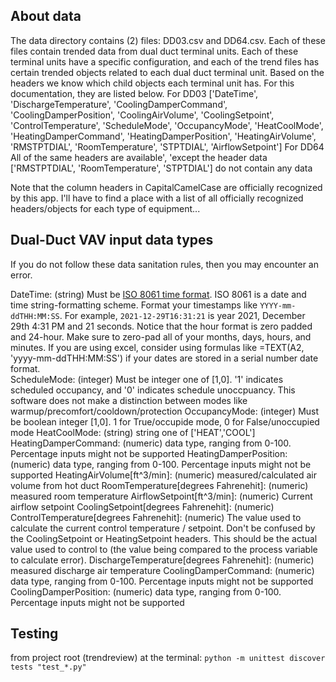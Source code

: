 
## About data
The data directory contains (2) files: DD03.csv and DD64.csv. 
Each of these files contain trended data from dual duct terminal units. Each of these terminal units have a specific configuration, and each of the trend files has certain trended objects related to each dual duct terminal unit.
Based on the headers we know which child objects each terminal unit has. For this documentation, they are listed below.
For DD03
['DateTime', 'DischargeTemperature', 'CoolingDamperCommand', 'CoolingDamperPosition', 'CoolingAirVolume', 'CoolingSetpoint', 'ControlTemperature', 'ScheduleMode', 'OccupancyMode', 'HeatCoolMode', 'HeatingDamperCommand', 'HeatingDamperPosition', 'HeatingAirVolume', 'RMSTPTDIAL', 'RoomTemperature', 'STPTDIAL', 'AirflowSetpoint']
For DD64
All of the same headers are available', 'except the header data ['RMSTPTDIAL', 'RoomTemperature', 'STPTDIAL'] do not contain any data

Note that the column headers in CapitalCamelCase are officially recognized by this app.  I'll have to find a place with a list of all officially recognized headers/objects for each type of equipment...

## Dual-Duct VAV input data types
If you do not follow these data sanitation rules, then you may encounter an error.

DateTime: (string) Must be [ISO 8061 time format](https://www.iso.org/iso-8601-date-and-time-format.html). ISO 8061 is a date and time string-formatting scheme. Format your timestamps like `YYYY-mm-ddTHH:MM:SS`. For example, `2021-12-29T16:31:21` is year 2021, December 29th 4:31 PM and 21 seconds. Notice that the hour format is zero padded and 24-hour. Make sure to zero-pad all of your months, days, hours, and minutes. If you are using excel, consider using formulas like =TEXT(A2, 'yyyy-mm-ddTHH:MM:SS') if your dates are stored in a serial number date format.  
ScheduleMode: (integer) Must be integer one of [1,0]. '1' indicates scheduled occupancy, and '0' indicates schedule unoccpuancy. This software does not make a distinction between modes like warmup/precomfort/cooldown/protection
OccupancyMode: (integer) Must be boolean integer [1,0]. 1 for True/occupide mode, 0 for False/unoccupied mode
HeatCoolMode: (string) string one of ['HEAT','COOL']
HeatingDamperCommand: (numeric) data type, ranging from 0-100. Percentage inputs might not be supported
HeatingDamperPosition: (numeric) data type, ranging from 0-100. Percentage inputs might not be supported
HeatingAirVolume[ft^3/min]: (numeric) measured/calculated air volume from hot duct
RoomTemperature[degrees Fahrenehit]: (numeric) measured room temperature
AirflowSetpoint[ft^3/min]: (numeric) Current airflow setpoint
CoolingSetpoint[degrees Fahrenehit]: (numeric) 
ControlTemperature[degrees Fahrenehit]: (numeric) The value used to calculate the current control temperature / setpoint. Don't be confused by the CoolingSetpoint or HeatingSetpoint headers. This should be the actual value used to control to (the value being compared to the process variable to calculate error).
DischargeTemperature[degrees Fahrenehit]: (numeric) measured discharge air temperature
CoolingDamperCommand: (numeric) data type, ranging from 0-100. Percentage inputs might not be supported
CoolingDamperPosition: (numeric) data type, ranging from 0-100. Percentage inputs might not be supported

## Testing
from project root (trendreview) at the terminal: `python -m unittest discover tests "test_*.py"`

